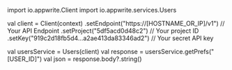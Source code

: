 import io.appwrite.Client
import io.appwrite.services.Users

val client = Client(context)
  .setEndpoint("https://[HOSTNAME_OR_IP]/v1") // Your API Endpoint
  .setProject("5df5acd0d48c2") // Your project ID
  .setKey("919c2d18fb5d4...a2ae413da83346ad2") // Your secret API key

val usersService = Users(client)
val response = usersService.getPrefs("[USER_ID]")
val json = response.body?.string()